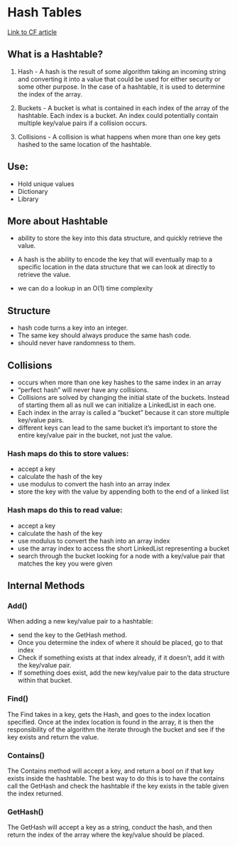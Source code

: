 # Hash Tables

[Link to CF article](https://codefellows.github.io/common_curriculum/data_structures_and_algorithms/Code_401/class-30/resources/Hashtables.html)

## What is a Hashtable?

1. Hash - A hash is the result of some algorithm taking an incoming string and converting it into a value that could be used for either security or some other purpose. In the case of a hashtable, it is used to determine the index of the array.

1. Buckets - A bucket is what is contained in each index of the array of the hashtable. Each index is a bucket. An index could potentially contain multiple key/value pairs if a collision occurs.

1. Collisions - A collision is what happens when more than one key gets hashed to the same location of the hashtable.

## Use:

- Hold unique values
- Dictionary
- Library

## More about Hashtable
- ability to store the key into this data structure, and quickly retrieve the value. 

- A hash is the ability to encode the key that will eventually map to a specific location in the data structure that we can look at directly to retrieve the value.

- we can do a lookup in an O(1) time complexity

## Structure

- hash code turns a key into an integer. 
- The same key should always produce the same hash code.
- should never have randomness to them.

## Collisions

- occurs when more than one key hashes to the same index in an array
- “perfect hash” will never have any collisions.
- Collisions are solved by changing the initial state of the buckets. Instead of starting them all as null we can initialize a LinkedList in each one.
- Each index in the array is called a “bucket” because it can store multiple key/value pairs.
- different keys can lead to the same bucket it’s important to store the entire key/value pair in the bucket, not just the value. 

### Hash maps do this to store values:

- accept a key
- calculate the hash of the key
- use modulus to convert the hash into an array index
- store the key with the value by appending both to the end of a linked list

### Hash maps do this to read value:

- accept a key
- calculate the hash of the key
- use modulus to convert the hash into an array index
- use the array index to access the short LinkedList representing a bucket
- search through the bucket looking for a node with a key/value pair that matches the key you were given

## Internal Methods
### Add()
When adding a new key/value pair to a hashtable:

- send the key to the GetHash method.
- Once you determine the index of where it should be placed, go to that index
- Check if something exists at that index already, if it doesn’t, add it with the key/value pair.
- If something does exist, add the new key/value pair to the data structure within that bucket.

### Find()
The Find takes in a key, gets the Hash, and goes to the index location specified. Once at the index location is found in the array, it is then the responsibility of the algorithm the iterate through the bucket and see if the key exists and return the value.

### Contains()
The Contains method will accept a key, and return a bool on if that key exists inside the hashtable. The best way to do this is to have the contains call the GetHash and check the hashtable if the key exists in the table given the index returned.

### GetHash()
The GetHash will accept a key as a string, conduct the hash, and then return the index of the array where the key/value should be placed.
